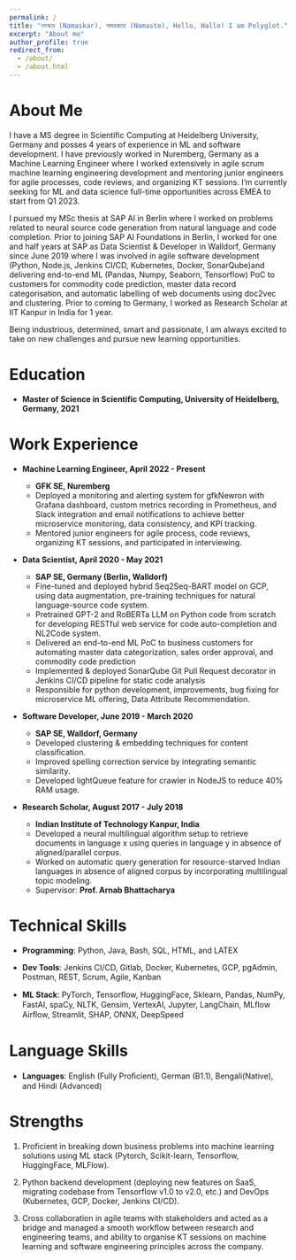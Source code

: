 ```yaml
---
permalink: /
title: "নমস্কার (Namaskar), नमस्कार (Namaste), Hello, Hallo! I am Polyglot."
excerpt: "About me"
author_profile: true
redirect_from: 
  - /about/
  - /about.html
---
```


About Me
======

I have a MS degree in Scientific Computing at Heidelberg University, Germany and posses 4 years of experience in ML 
and software development. I have previously worked in Nuremberg, Germany as a Machine Learning Engineer where I worked
extensively in agile scrum machine learning engineering development and mentoring junior engineers for agile processes,
code reviews, and organizing KT sessions. I’m currently seeking for ML and data science full-time opportunities across
EMEA to start from Q1 2023.

I pursued my MSc thesis at SAP AI in Berlin where I worked on problems related to neural source code generation
from natural language and code completion. Prior to joining SAP AI Foundations in Berlin, I worked for one and half years
at SAP as Data Scientist & Developer in Walldorf, Germany since June 2019 where I was involved in agile software 
development (Python, Node.js, Jenkins CI/CD, Kubernetes, Docker, SonarQube)and delivering end-to-end ML (Pandas, Numpy,
Seaborn, Tensorflow) PoC to customers for commodity code prediction, master data record categorisation, and automatic
labelling of web documents using doc2vec and clustering. Prior to coming to Germany, 
I worked as Research Scholar at IIT Kanpur in India for 1 year.

Being industrious, determined, smart and passionate, I am always excited to take on new challenges and pursue new
learning opportunities.


Education
======
* **Master of Science in Scientific Computing, University of Heidelberg, Germany, 2021**


Work Experience
======
* **Machine Learning Engineer, April 2022 - Present**
  * **GFK SE, Nuremberg**
  * Deployed a monitoring and alerting system for gfkNewron with Grafana dashboard, custom metrics recording in Prometheus,
  and Slack integration and email notifications to achieve better microservice monitoring, data consistency, and KPI tracking.
  * Mentored junior engineers for agile process, code reviews, organizing KT sessions, and participated in interviewing.
  

* **Data Scientist, April 2020 - May 2021**
  * **SAP SE, Germany (Berlin, Walldorf)**
  * Fine-tuned and deployed hybrid Seq2Seq-BART model on GCP, using data augmentation, pre-training techniques for
  natural language-source code system.
  * Pretrained GPT-2 and RoBERTa LLM on Python code from scratch for developing RESTful web service for code
  auto-completion and NL2Code system.
  * Delivered an end-to-end ML PoC to business customers for automating master data categorization, sales order approval,
  and commodity code prediction
  * Implemented & deployed SonarQube Git Pull Request decorator in Jenkins CI/CD pipeline for static code analysis
  * Responsible for python development, improvements, bug fixing for microservice ML offering, Data Attribute Recommendation.


* **Software Developer, June 2019 - March 2020**
  * **SAP SE, Walldorf, Germany**
  * Developed clustering & embedding techniques for content classification. 
  * Improved spelling correction service by integrating semantic similarity. 
  * Developed lightQueue feature for crawler in NodeJS to reduce 40% RAM usage.


* **Research Scholar, August 2017 - July 2018**
  * **Indian Institute of Technology Kanpur, India**
  * Developed a neural multilingual algorithm setup to retrieve documents in language x using queries in language y in 
  absence of aligned/parallel corpus.
  * Worked on automatic query generation for resource-starved Indian languages in absence of aligned corpus by
  incorporating multilingual topic modeling.
  * Supervisor: **Prof. Arnab Bhattacharya**


Technical Skills
=====

* **Programming**: Python, Java, Bash, SQL, HTML, and LATEX

* **Dev Tools**: Jenkins CI/CD, Gitlab, Docker, Kubernetes, GCP, pgAdmin, Postman, REST, Scrum, Agile,
Kanban

* **ML Stack**: PyTorch, Tensorﬂow, HuggingFace, Sklearn, Pandas, NumPy, FastAI, spaCy, NLTK, Gensim, VertexAI, Jupyter,
LangChain, MLflow Airﬂow, Streamlit, SHAP, ONNX, DeepSpeed


Language Skills
=====

* **Languages**: English (Fully Proﬁcient), German (B1.1), Bengali(Native), and Hindi (Advanced)


Strengths
=====

1. Proficient in breaking down business problems into machine learning solutions using ML stack (Pytorch, Scikit-learn, 
Tensorflow, HuggingFace, MLFlow).

2. Python backend development (deploying new features on SaaS, migrating codebase from Tensorflow v1.0 to v2.0, etc.)
and DevOps (Kubernetes, GCP, Docker, Jenkins CI/CD).
3. Cross collaboration in agile teams with stakeholders and acted as a bridge and managed a smooth workflow between
research and engineering teams, and ability to organise KT sessions on machine learning and software engineering
principles across the company.

